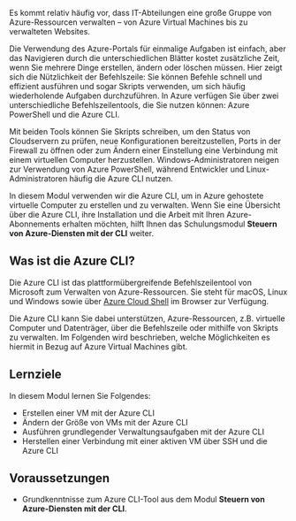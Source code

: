 Es kommt relativ häufig vor, dass IT-Abteilungen eine große Gruppe von Azure-Ressourcen verwalten – von Azure Virtual Machines bis zu verwalteten Websites.

Die Verwendung des Azure-Portals für einmalige Aufgaben ist einfach, aber das Navigieren durch die unterschiedlichen Blätter kostet zusätzliche Zeit, wenn Sie mehrere Dinge erstellen, ändern oder löschen müssen. Hier zeigt sich die Nützlichkeit der Befehlszeile: Sie können Befehle schnell und effizient ausführen und sogar Skripts verwenden, um sich häufig wiederholende Aufgaben durchzuführen. In Azure verfügen Sie über zwei unterschiedliche Befehlszeilentools, die Sie nutzen können: Azure PowerShell und die Azure CLI.

Mit beiden Tools können Sie Skripts schreiben, um den Status von Cloudservern zu prüfen, neue Konfigurationen bereitzustellen, Ports in der Firewall zu öffnen oder zum Ändern einer Einstellung eine Verbindung mit einem virtuellen Computer herzustellen. Windows-Administratoren neigen zur Verwendung von Azure PowerShell, während Entwickler und Linux-Administratoren häufig die Azure CLI nutzen.

In diesem Modul verwenden wir die Azure CLI, um in Azure gehostete virtuelle Computer zu erstellen und zu verwalten. Wenn Sie eine Übersicht über die Azure CLI, ihre Installation und die Arbeit mit Ihren Azure-Abonnements erhalten möchten, hilft Ihnen das Schulungsmodul **Steuern von Azure-Diensten mit der CLI** weiter.

## <a name="what-is-the-azure-cli"></a>Was ist die Azure CLI?

Die Azure CLI ist das plattformübergreifende Befehlszeilentool von Microsoft zum Verwalten von Azure-Ressourcen. Sie steht für macOS, Linux und Windows sowie über [Azure Cloud Shell](https://docs.microsoft.com/azure/cloud-shell/overview) im Browser zur Verfügung.

Die Azure CLI kann Sie dabei unterstützen, Azure-Ressourcen, z.B. virtuelle Computer und Datenträger, über die Befehlszeile oder mithilfe von Skripts zu verwalten. Im Folgenden wird beschrieben, welche Möglichkeiten es hiermit in Bezug auf Azure Virtual Machines gibt.

## <a name="learning-objectives"></a>Lernziele

In diesem Modul lernen Sie Folgendes:

- Erstellen einer VM mit der Azure CLI
- Ändern der Größe von VMs mit der Azure CLI
- Ausführen grundlegender Verwaltungsaufgaben mit der Azure CLI
- Herstellen einer Verbindung mit einer aktiven VM über SSH und die Azure CLI

## <a name="prerequsites"></a>Voraussetzungen

- Grundkenntnisse zum Azure CLI-Tool aus dem Modul **Steuern von Azure-Diensten mit der CLI**.